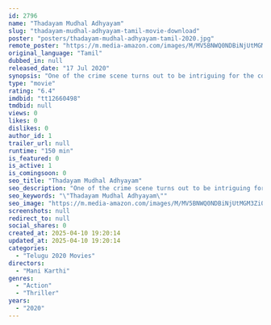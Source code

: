 ```yaml
---
id: 2796
name: "Thadayam Mudhal Adhyayam"
slug: "thadayam-mudhal-adhyayam-tamil-movie-download"
poster: "posters/thadayam-mudhal-adhyayam-tamil-2020.jpg"
remote_poster: "https://m.media-amazon.com/images/M/MV5BNWQ0NDBiNjUtMGM3Zi00ZDkwLWFmYzQtMTNiNTExMTEyNWFkXkEyXkFqcGdeQXVyMTIwMzc4MDQx._V1_SX300.jpg"
original_language: "Tamil"
dubbed_in: null
released_date: "17 Jul 2020"
synopsis: "One of the crime scene turns out to be intriguing for the cop Mathivaanan which links to the series of previous murders with same pattern in the town. Further probing leads him into psychological distress before he gets his eyes o..."
type: "movie"
rating: "6.4"
imdbid: "tt12660498"
tmdbid: null
views: 0
likes: 0
dislikes: 0
author_id: 1
trailer_url: null
runtime: "150 min"
is_featured: 0
is_active: 1
is_comingsoon: 0
seo_title: "Thadayam Mudhal Adhyayam"
seo_description: "One of the crime scene turns out to be intriguing for the cop Mathivaanan which links to the series of previous murders with same pattern in the town. Further probing leads him into psychological distress before he gets his eyes o..."
seo_keywords: "\"Thadayam Mudhal Adhyayam\""
seo_image: "https://m.media-amazon.com/images/M/MV5BNWQ0NDBiNjUtMGM3Zi00ZDkwLWFmYzQtMTNiNTExMTEyNWFkXkEyXkFqcGdeQXVyMTIwMzc4MDQx._V1_SX300.jpg"
screenshots: null
redirect_to: null
social_shares: 0
created_at: 2025-04-10 19:20:14
updated_at: 2025-04-10 19:20:14
categories:
  - "Telugu 2020 Movies"
directors:
  - "Mani Karthi"
genres:
  - "Action"
  - "Thriller"
years:
  - "2020"
---
```

